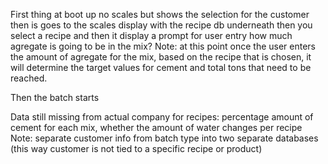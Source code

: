 First thing at boot up 
no scales but shows the selection for the customer
then is goes to the scales display with the recipe db underneath 
then you select a recipe and then it display a prompt for user entry 
how much agregate is going to be in the mix?
Note: at this point once the user enters the amount of agregate for the mix,
based on the recipe that is chosen, it will determine the target values for cement and total tons that need to be reached.

Then the batch starts




Data still missing from actual company for recipes: percentage amount of cement for each mix, whether the amount of water changes per recipe
Note: separate customer info from batch type into two separate databases (this way customer is not tied to a specific recipe or product)  